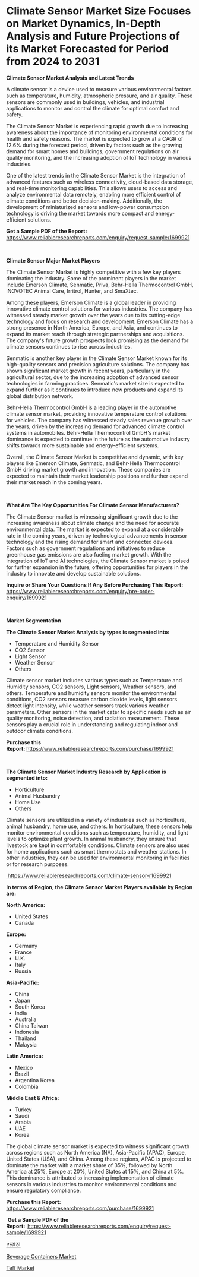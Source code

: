<p><h1>Climate Sensor Market Size Focuses on Market Dynamics, In-Depth Analysis and Future Projections of its Market Forecasted for Period from 2024 to 2031</h1></p><p><strong>Climate Sensor Market Analysis and Latest Trends</strong></p>
<p><p>A climate sensor is a device used to measure various environmental factors such as temperature, humidity, atmospheric pressure, and air quality. These sensors are commonly used in buildings, vehicles, and industrial applications to monitor and control the climate for optimal comfort and safety.</p><p>The Climate Sensor Market is experiencing rapid growth due to increasing awareness about the importance of monitoring environmental conditions for health and safety reasons. The market is expected to grow at a CAGR of 12.6% during the forecast period, driven by factors such as the growing demand for smart homes and buildings, government regulations on air quality monitoring, and the increasing adoption of IoT technology in various industries.</p><p>One of the latest trends in the Climate Sensor Market is the integration of advanced features such as wireless connectivity, cloud-based data storage, and real-time monitoring capabilities. This allows users to access and analyze environmental data remotely, enabling more efficient control of climate conditions and better decision-making. Additionally, the development of miniaturized sensors and low-power consumption technology is driving the market towards more compact and energy-efficient solutions.</p></p>
<p><strong>Get a Sample PDF of the Report:&nbsp;</strong> <a href="https://www.reliableresearchreports.com/enquiry/request-sample/1699921">https://www.reliableresearchreports.com/enquiry/request-sample/1699921</a></p>
<p>&nbsp;</p>
<p><strong>Climate Sensor Major Market Players</strong></p>
<p><p>The Climate Sensor Market is highly competitive with a few key players dominating the industry. Some of the prominent players in the market include Emerson Climate, Senmatic, Priva, Behr-Hella Thermocontrol GmbH, iNOVOTEC Animal Care, Irritrol, Hunter, and SmaXtec.</p><p>Among these players, Emerson Climate is a global leader in providing innovative climate control solutions for various industries. The company has witnessed steady market growth over the years due to its cutting-edge technology and focus on research and development. Emerson Climate has a strong presence in North America, Europe, and Asia, and continues to expand its market reach through strategic partnerships and acquisitions. The company's future growth prospects look promising as the demand for climate sensors continues to rise across industries.</p><p>Senmatic is another key player in the Climate Sensor Market known for its high-quality sensors and precision agriculture solutions. The company has shown significant market growth in recent years, particularly in the agricultural sector, due to the increasing adoption of advanced sensor technologies in farming practices. Senmatic's market size is expected to expand further as it continues to introduce new products and expand its global distribution network.</p><p>Behr-Hella Thermocontrol GmbH is a leading player in the automotive climate sensor market, providing innovative temperature control solutions for vehicles. The company has witnessed steady sales revenue growth over the years, driven by the increasing demand for advanced climate control systems in automobiles. Behr-Hella Thermocontrol GmbH's market dominance is expected to continue in the future as the automotive industry shifts towards more sustainable and energy-efficient systems.</p><p>Overall, the Climate Sensor Market is competitive and dynamic, with key players like Emerson Climate, Senmatic, and Behr-Hella Thermocontrol GmbH driving market growth and innovation. These companies are expected to maintain their market leadership positions and further expand their market reach in the coming years.</p></p>
<p>&nbsp;</p>
<p><strong>What Are The Key Opportunities For Climate Sensor Manufacturers?</strong></p>
<p><p>The Climate Sensor market is witnessing significant growth due to the increasing awareness about climate change and the need for accurate environmental data. The market is expected to expand at a considerable rate in the coming years, driven by technological advancements in sensor technology and the rising demand for smart and connected devices. Factors such as government regulations and initiatives to reduce greenhouse gas emissions are also fueling market growth. With the integration of IoT and AI technologies, the Climate Sensor market is poised for further expansion in the future, offering opportunities for players in the industry to innovate and develop sustainable solutions.</p></p>
<p><strong>Inquire or Share Your Questions If Any Before Purchasing This Report:</strong> <a href="https://www.reliableresearchreports.com/enquiry/pre-order-enquiry/1699921">https://www.reliableresearchreports.com/enquiry/pre-order-enquiry/1699921</a></p>
<p>&nbsp;</p>
<p><strong>Market Segmentation</strong></p>
<p><strong>The Climate Sensor Market Analysis by types is segmented into:</strong></p>
<p><ul><li>Temperature and Humidity Sensor</li><li>CO2 Sensor</li><li>Light Sensor</li><li>Weather Sensor</li><li>Others</li></ul></p>
<p><p>Climate sensor market includes various types such as Temperature and Humidity sensors, CO2 sensors, Light sensors, Weather sensors, and others. Temperature and humidity sensors monitor the environmental conditions, CO2 sensors measure carbon dioxide levels, light sensors detect light intensity, while weather sensors track various weather parameters. Other sensors in the market cater to specific needs such as air quality monitoring, noise detection, and radiation measurement. These sensors play a crucial role in understanding and regulating indoor and outdoor climate conditions.</p></p>
<p><strong>Purchase this Report:&nbsp;</strong><a href="https://www.reliableresearchreports.com/purchase/1699921">https://www.reliableresearchreports.com/purchase/1699921</a></p>
<p>&nbsp;</p>
<p><strong>The Climate Sensor Market Industry Research by Application is segmented into:</strong></p>
<p><ul><li>Horticulture</li><li>Animal Husbandry</li><li>Home Use</li><li>Others</li></ul></p>
<p><p>Climate sensors are utilized in a variety of industries such as horticulture, animal husbandry, home use, and others. In horticulture, these sensors help monitor environmental conditions such as temperature, humidity, and light levels to optimize plant growth. In animal husbandry, they ensure that livestock are kept in comfortable conditions. Climate sensors are also used for home applications such as smart thermostats and weather stations. In other industries, they can be used for environmental monitoring in facilities or for research purposes.</p></p>
<p><a href="https://www.reliableresearchreports.com/climate-sensor-r1699921">&nbsp;https://www.reliableresearchreports.com/climate-sensor-r1699921</a></p>
<p><strong>In terms of Region, the Climate Sensor Market Players available by Region are:</strong></p>
<p>
    <p> <strong> North America: </strong>
        <ul>
            <li>United States</li>
            <li>Canada</li>
        </ul>
        </p> 
    <p> <strong> Europe: </strong>
        <ul>
            <li>Germany</li>
            <li>France</li>
            <li>U.K.</li>
            <li>Italy</li>
            <li>Russia</li>
        </ul>
        </p> 
    <p> <strong> Asia-Pacific: </strong>
        <ul>
            <li>China</li>
            <li>Japan</li>
            <li>South Korea</li>
            <li>India</li>
            <li>Australia</li>
            <li>China Taiwan</li>
            <li>Indonesia</li>
            <li>Thailand</li>
            <li>Malaysia</li>
        </ul>
        </p> 
    <p> <strong> Latin America: </strong>
        <ul>
            <li>Mexico</li>
            <li>Brazil</li>
            <li>Argentina Korea</li>
            <li>Colombia</li>
        </ul>
        </p> 
    <p> <strong> Middle East & Africa: </strong>
        <ul>
            <li>Turkey</li>
            <li>Saudi</li>
            <li>Arabia</li>
            <li>UAE</li>
            <li>Korea</li>
        </ul>
    </p>
    </p>
<p><p>The global climate sensor market is expected to witness significant growth across regions such as North America (NA), Asia-Pacific (APAC), Europe, United States (USA), and China. Among these regions, APAC is projected to dominate the market with a market share of 35%, followed by North America at 25%, Europe at 20%, United States at 15%, and China at 5%. This dominance is attributed to increasing implementation of climate sensors in various industries to monitor environmental conditions and ensure regulatory compliance.</p></p>
<p><strong>Purchase this Report: </strong><a href="https://www.reliableresearchreports.com/purchase/1699921">https://www.reliableresearchreports.com/purchase/1699921</a></p>
<p>&nbsp;<strong>Get a Sample PDF of the Report:&nbsp;&nbsp;</strong><a href="https://www.reliableresearchreports.com/enquiry/request-sample/1699921">https://www.reliableresearchreports.com/enquiry/request-sample/1699921</a></p>
<p><strong></strong></p>
<p><p><a href="https://medium.com/@midge5687567/%EA%B0%80%EB%9E%80%EC%A7%84-%EC%8B%9C%EC%9E%A5%EC%9D%80-%EC%8B%9C%EC%9E%A5-%EC%A0%90%EC%9C%A0%EC%9C%A8-%EC%8B%9C%EC%9E%A5-%ED%8A%B8%EB%9E%9C%EB%93%9C-%EB%B0%8F-%EC%8B%9C%EC%9E%A5-%EC%84%B1%EC%9E%A5%EC%97%90-%EB%8C%80%ED%95%9C-%EC%A0%95%EB%B3%B4%EB%A5%BC-%EC%A0%9C%EA%B3%B5%ED%95%A9%EB%8B%88%EB%8B%A4-0286637c6d01">카란진</a></p><p><a href="https://www.linkedin.com/pulse/beverage-containers-market-trends-forecast-competitive-analysis-7ybgf?trackingId=DZ6ERjgDRRuVoLxBNOkxRg%3D%3D">Beverage Containers Market</a></p><p><a href="https://www.linkedin.com/pulse/teff-market-outlook-industry-overview-forecast-2024-2031-germarial-vqrgf?trackingId=kWYuJEajCP057194Ft5m1Q%3D%3D">Teff Market</a></p></p>